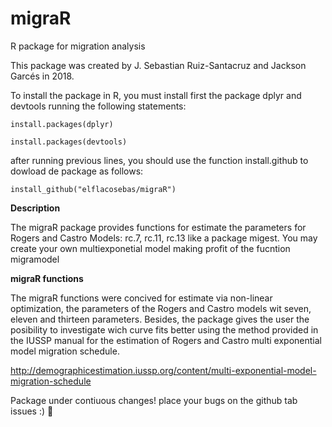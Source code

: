 # migraR
R package for migration analysis


This package was created by J. Sebastian Ruiz-Santacruz and Jackson Garcés in 2018.

To install the package in R, you must install first the package dplyr and devtools running the following statements:

`install.packages(dplyr)`

`install.packages(devtools)`

after running previous lines, you should use the function install.github to dowload de package as follows:

`install_github("elflacosebas/migraR")`

**Description**

The migraR package provides functions for estimate the parameters for Rogers and Castro Models: 
rc.7, rc.11, rc.13 like a package migest. You may create your own multiexponetial model making 
profit of the fucntion migramodel

**migraR functions**

The migraR functions were concived for estimate via non-linear optimization, the parameters of 
the Rogers and Castro models wit seven, eleven and thirteen parameters. Besides, the package 
gives the user the posibility to investigate wich curve fits better using the method provided 
in the IUSSP manual for the estimation of Rogers and Castro multi exponential model migration 
schedule. 

http://demographicestimation.iussp.org/content/multi-exponential-model-migration-schedule


Package under contiuous changes! place your bugs on the github tab issues :) :rocket:
